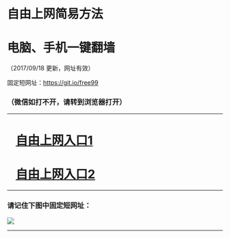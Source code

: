 ﻿# 自由上网简易方法

# 电脑、手机一键翻墙

（2017/09/18 更新，网址有效）

固定短网址：https://git.io/free99

### （微信如打不开，请转到浏览器打开）


***





# &nbsp;&nbsp; <a href="http://ft1698414225.fwq-tz1005.info/fwqtz01.html?t=091800117939 " target="_blank">自由上网入口1</a>
# &nbsp;&nbsp; <a href="http://ft1033429423.fwq-tz1006.info/fwqtz02.html?t=091800126698 " target="_blank">自由上网入口2</a>
***

### 请记住下图中固定短网址：

<img src="https://s3-us-west-2.amazonaws.com/fwq-1001/yjfq-20170905okok.png" /> 


***

